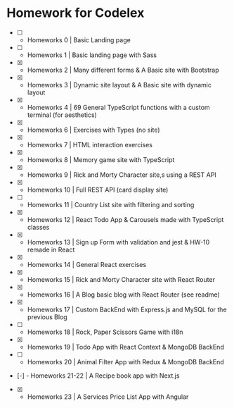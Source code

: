 # Homework for Codelex

- [ ] - Homeworks 0  | Basic Landing page 
- [ ] - Homeworks 1  | Basic landing page with Sass
- [x] - Homeworks 2  | Many different forms & A Basic site with Bootstrap
- [x] - Homeworks 3  | Dynamic site layout & A Basic site with dynamic layout
- [x] - Homeworks 4  | 69 General TypeScript functions with a custom terminal (for aesthetics)
- [x] - Homeworks 6  | Exercises with Types (no site)
- [x] - Homeworks 7  | HTML interaction exercises 
- [x] - Homeworks 8  | Memory game site with TypeScript
- [x] - Homeworks 9  | Rick and Morty Character site,s using a REST API
- [x] - Homeworks 10 | Full REST API (card display site) 
- [ ] - Homeworks 11 | Country List site with filtering and sorting
- [x] - Homeworks 12 | React Todo App & Carousels made with TypeScript classes
- [x] - Homeworks 13 | Sign up Form with validation and jest & HW-10 remade in React
- [x] - Homeworks 14 | General React exercises 
- [x] - Homeworks 15 | Rick and Morty Character site with React Router
- [x] - Homeworks 16 | A Blog basic blog with React Router (see readme)
- [x] - Homeworks 17 | Custom BackEnd with Express.js and MySQL for the previous Blog
- [ ] - Homeworks 18 | Rock, Paper Scissors Game with i18n
- [x] - Homeworks 19 | Todo App with React Context & MongoDB BackEnd
- [ ] - Homeworks 20 | Animal Filter App with Redux & MongoDB BackEnd
- [-] - Homeworks 21-22 | A Recipe book app with Next.js
- [x] - Homeworks 23 | A Services Price List App with Angular